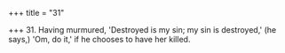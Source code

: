 +++
title = "31"

+++
31. Having murmured, 'Destroyed is my sin; my sin is destroyed,' (he says,) 'Om, do it,' if he chooses to have her killed.
